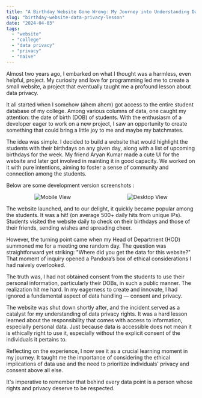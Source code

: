```yaml
---
title: "A Birthday Website Gone Wrong: My Journey into Understanding Data Privacy"
slug: "birthday-website-data-privacy-lesson"
date: "2024-04-03"
tags:
  - "website"
  - "college"
  - "data privacy"
  - "privacy"
  - "naive"
---
```


Almost two years ago, I embarked on what I thought was a harmless, even helpful, project. My curiosity and love for programming led me to create a small website, a project that eventually taught me a profound lesson about data privacy.

It all started when I somehow (ahem ahem) got access to the entire student database of my college. Among various columns of data, one caught my attention: the date of birth (DOB) of students. With the enthusiasm of a developer eager to work on a new project, I saw an opportunity to create something that could bring a little joy to me and maybe my batchmates.

The idea was simple. I decided to build a website that would highlight the students with their birthdays on any given day, along with a list of upcoming birthdays for the week. My friend Aryan Kumar made a cute UI for the website and later got involved in mainting it in good capacity.
We worked on it with pure intentions, aiming to foster a sense of community and connection among the students.

Below are some development version screenshots : 

<div style="display: flex; justify-content: space-around; flex-wrap: wrap;">
  <img src="/images/mobile.jpg" alt="Mobile View" style="width: auto; height: auto;">
  <img src="/images/desktop.jpg" alt="Desktop View" style="width: auto; height: auto;">
</div>

The website launched, and to our delight, it quickly became popular among the students. It was a hit! (on average 500+ daily hits from unique IPs). Students visited the website daily to check on their birthdays and those of their friends, sending wishes and spreading cheer.

However, the turning point came when my Head of Department (HOD) summoned me for a meeting one random day. The question was straightforward yet striking: "Where did you get the data for this website?" That moment of inquiry opened a Pandora’s box of ethical considerations I had naively overlooked.

The truth was, I had not obtained consent from the students to use their personal information, particularly their DOBs, in such a public manner. The realization hit me hard. In my eagerness to create and innovate, I had ignored a fundamental aspect of data handling — consent and privacy.

The website was shut down shortly after, and the incident served as a catalyst for my understanding of data privacy rights. It was a hard lesson learned about the responsibility that comes with access to information, especially personal data. Just because data is accessible does not mean it is ethically right to use it, especially without the explicit consent of the individuals it pertains to.

Reflecting on the experience, I now see it as a crucial learning moment in my journey. It taught me the importance of considering the ethical implications of data use and the need to prioritize individuals' privacy and consent above all else.

It's imperative to remember that behind every data point is a person whose rights and privacy deserve to be respected.


